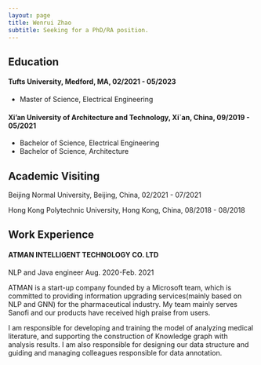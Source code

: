 ```yaml
---
layout: page
title: Wenrui Zhao
subtitle: Seeking for a PhD/RA position.
---
```


## Education

#### Tufts University, Medford, MA, 02/2021 - 05/2023
- Master of Science, Electrical Engineering

#### Xi’an University of Architecture and Technology, Xi`an, China, 09/2019 - 05/2021
- Bachelor of Science, Electrical Engineering
- Bachelor of Science, Architecture


## Academic Visiting

Beijing Normal University, Beijing, China, 02/2021 - 07/2021

Hong Kong Polytechnic University, Hong Kong, China, 08/2018 - 08/2018


## Work Experience

#### ATMAN INTELLIGENT TECHNOLOGY CO. LTD
NLP and Java engineer Aug. 2020-Feb. 2021

ATMAN is a start-up company founded by a Microsoft team, which is committed to providing information upgrading services(mainly based on NLP and GNN) for the pharmaceutical industry. 
My team mainly serves Sanofi and our products have received high praise from users.

I am responsible for developing and training the model of analyzing medical literature, and supporting the construction of Knowledge graph with analysis results. I am also responsible for designing our data structure and guiding and managing colleagues responsible for data annotation.

